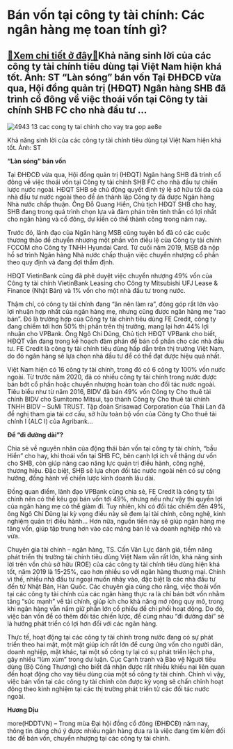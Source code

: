Bán vốn tại công ty tài chính: Các ngân hàng mẹ toan tính gì?
=============================================================

[:gift:Xem chi tiết ở đây:gift:](https://hddtvn.com/ban-von-tai-cong-ty-tai-chinh-cac-ngan-hang-me-toan-tinh-gi/)Khả năng sinh lời của các công ty tài chính tiêu dùng tại Việt Nam hiện khá tốt. Ảnh: ST “Làn sóng” bán vốn Tại ĐHĐCĐ vừa qua, Hội đồng quản trị (HĐQT) Ngân hàng SHB đã trình cổ đông về việc thoái vốn tại Công ty tài chính SHB FC cho nhà đầu tư …
------------------------------------------------------------------------------------------------------------------------------------------------------------------------------------------------------------------------------------------------------





![4943 13 cac cong ty tai chinh cho vay tra gop ae8e](https://haiquanonline.com.vn/stores/news_dataimages/anhntp/072020/08/18/in_article/4943_13-__cac-cong-ty-tai-chinh-cho-vay-tra-gop-ae8e.jpg?rt=20200709093355 "undefined")


Khả năng sinh lời của các công ty tài chính tiêu dùng tại Việt Nam hiện khá tốt. Ảnh: ST



**“Làn sóng” bán vốn**


Tại ĐHĐCĐ vừa qua, Hội đồng quản trị (HĐQT) Ngân hàng SHB đã trình cổ đông về việc thoái vốn tại Công ty tài chính SHB FC cho nhà đầu tư chiến lược nước ngoài. HĐQT SHB sẽ chủ động quyết định tỷ lệ sở hữu tối đa của nhà đầu tư nước ngoài theo đề án thành lập Công ty đã được Ngân hàng Nhà nước chấp thuận. Ông Đỗ Quang Hiển, Chủ tịch HĐQT SHB cho hay, SHB đang trong quá trình chọn lựa và đàm phán trên tinh thần có lợi nhất cho ngân hàng và cổ đông, dự kiến có thể thành công trong năm nay.


Trước đó, lãnh đạo của Ngân hàng MSB cũng tuyên bố đã có các cuộc thương thảo để chuyển nhượng một phần vốn điều lệ của Công ty tài chính FCCOM cho Công ty TNHH Hyundai Card. Từ cuối năm 2019, MSB đã nộp hồ sơ trình Ngân hàng Nhà nước chấp thuận việc chuyển nhượng cổ phần theo quy định và đang đợi thẩm định. 


HĐQT VietinBank cũng đã phê duyệt việc chuyển nhượng 49% vốn của Công ty tài chính VietinBank Leasing cho Công ty Mitsubishi UFJ Lease & Finance (Nhật Bản) và 1% vốn cho một nhà đầu tư trong nước.


Thậm chí, có công ty tài chính đang “ăn nên làm ra”, đóng góp rất lớn vào lợi nhuận hợp nhất của ngân hàng mẹ, nhưng cũng được ngân hàng mẹ “rao bán”. Đó là trường hợp của Công ty tài chính tiêu dùng FE Credit, công ty đang chiếm tới hơn 50% thị phần trên thị trường, mang lại hơn 44% lợi nhuận cho VPBank. Ông Ngô Chí Dũng, Chủ tịch HĐQT VPBank cho biết, HĐQT vẫn đang trong kế hoạch đàm phán để bán cổ phần cho các nhà đầu tư. FE Credit là công ty tài chính tiêu dùng hấp dẫn trên thị trường Việt Nam, do đó ngân hàng sẽ lựa chọn nhà đầu tư để có thể đạt được hiệu quả nhất.


Việt Nam hiện có 16 công ty tài chính, trong đó có 6 công ty 100% vốn nước ngoài. Từ trước năm 2020, đã có nhiều công ty tài chính trong nước được bán bớt cổ phần hoặc chuyển nhượng hoàn toàn cho đối tác nước ngoài. Tiêu biểu như từ năm 2016, BIDV đã bán 49% vốn Công ty Cho thuê tài chính BIDV cho Sumitomo Mitsui, tạo thành Công ty Cho thuê tài chính TNHH BIDV – SuMi TRUST. Tập đoàn Srisawad Corporation của Thái Lan đã đề nghị tham gia tái cơ cấu, sở hữu toàn bộ vốn của Công ty Cho thuê tài chính I (ALC I) của Agribank…


**Để “đi đường dài”?**


Chia sẻ về nguyên nhân của động thái bán vốn tại công ty tài chính, “bầu Hiển” cho hay, khi thoái vốn tại SHB FC, bên cạnh lợi ích về thặng dư vốn cho SHB, còn giúp nâng cao năng lực quản trị điều hành, công nghệ, thương hiệu. Đặc biệt, SHB sẽ lựa chọn đối tác nước ngoài nên có sự cộng hưởng, đồng hành về chiến lược kinh doanh lâu dài.


Đồng quan điểm, lãnh đạo VPBank cũng chia sẻ, FE Credit là công ty tài chính nên có thể kêu gọi bán vốn tới 49%, nhưng nếu như vậy thì quyền lợi của ngân hàng mẹ có thể giảm đi. Tuy nhiên, khi có đối tác chiếm đến 49%, ông Ngô Chí Dũng lại kỳ vọng điều này sẽ đem lại tài chính, công nghệ, kinh nghiệm quản trị điều hành… Hơn nữa, nguồn tiền này sẽ giúp ngân hàng mẹ tăng vốn, giúp tập trung hơn vào các mảng bán lẻ và doanh nghiệp nhỏ và vừa.


Chuyên gia tài chính – ngân hàng, TS. Cấn Văn Lực đánh giá, tiềm năng phát triển thị trường tài chính tiêu dùng Việt Nam vẫn rất lớn, khả năng sinh lời trên vốn chủ sở hữu (ROE) của các công ty tài chính tiêu dùng hiện khá tốt, năm 2019 là 15-25%, cao hơn nhiều so với ngân hàng thương mại. Chính vì thế, nhiều nhà đầu tư ngoại muốn nhảy vào, đặc biệt là các nhà đầu tư đến từ Nhật Bản, Hàn Quốc. Các chuyên gia cũng cho rằng, việc thoái vốn tại các công ty tài chính của các ngân hàng thực ra là chỉ bán bớt vốn nhằm tăng “sức mạnh” về tài chính, giúp ích cho khả năng mở rộng quy mô, trong khi ngân hàng vẫn nắm giữ phần lớn cổ phiếu để chi phối hoạt động. Do đó, việc bán vốn để có thêm đối tác chiến lược, để cùng nhau “đi đường dài” sẽ là hướng phát triển có lợi hơn đối với các ngân hàng.


Thực tế, hoạt động tại các công ty tài chính trong nước đang có sự phát triển theo hai mặt, một mặt giúp ích rất lớn để cung ứng vốn cho người dân, doanh nghiệp, mặt khác, tại một số công ty lại có sự phát triển lệch pha, gây nhiều “lùm xùm” trong dư luận. Cục Cạnh tranh và Bảo vệ Người tiêu dùng (Bộ Công Thương) cho biết đã nhận được rất nhiều khiếu nại liên quan đến hoạt động cho vay tiêu dùng của một số công ty tài chính. Chính vì vậy, việc bán vốn tại các công ty tài chính còn được kỳ vọng sẽ chấn chỉnh hoạt động theo kinh nghiệm tại các thị trường phát triển từ các đối tác nước ngoài.







**Hương Dịu**



more(HDDTVN) – Trong mùa Đại hội đồng cổ đông (ĐHĐCĐ) năm nay, thông tin đáng chú ý được nhiều ngân hàng đưa ra là việc đang tìm kiếm đối tác để bán vốn, chuyển nhượng tại các công ty tài chính.

